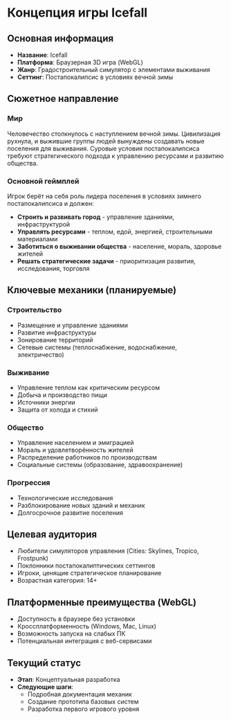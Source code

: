# Концепция игры Icefall

## Основная информация

- **Название**: Icefall
- **Платформа**: Браузерная 3D игра (WebGL)
- **Жанр**: Градостроительный симулятор с элементами выживания
- **Сеттинг**: Постапокалипсис в условиях вечной зимы

## Сюжетное направление

### Мир
Человечество столкнулось с наступлением вечной зимы. Цивилизация рухнула, и выжившие группы людей вынуждены создавать новые поселения для выживания. Суровые условия постапокалипсиса требуют стратегического подхода к управлению ресурсами и развитию общества.

### Основной геймплей
Игрок берёт на себя роль лидера поселения в условиях зимнего постапокалипсиса и должен:
- **Строить и развивать город** - управление зданиями, инфраструктурой
- **Управлять ресурсами** - теплом, едой, энергией, строительными материалами
- **Заботиться о выживании общества** - население, мораль, здоровье жителей
- **Решать стратегические задачи** - приоритизация развития, исследования, торговля

## Ключевые механики (планируемые)

### Строительство
- Размещение и управление зданиями
- Развитие инфраструктуры
- Зонирование территорий
- Сетевые системы (теплоснабжение, водоснабжение, электричество)

### Выживание
- Управление теплом как критическим ресурсом
- Добыча и производство пищи
- Источники энергии
- Защита от холода и стихий

### Общество
- Управление населением и эмиграцией
- Мораль и удовлетворённость жителей
- Распределение работников по производствам
- Социальные системы (образование, здравоохранение)

### Прогрессия
- Технологические исследования
- Разблокирование новых зданий и механик
- Долгосрочное развитие поселения

## Целевая аудитория

- Любители симуляторов управления (Cities: Skylines, Tropico, Frostpunk)
- Поклонники постапокалиптических сеттингов
- Игроки, ценящие стратегическое планирование
- Возрастная категория: 14+

## Платформенные преимущества (WebGL)

- Доступность в браузере без установки
- Кроссплатформенность (Windows, Mac, Linux)
- Возможность запуска на слабых ПК
- Потенциальная интеграция с веб-сервисами

## Текущий статус

- **Этап**: Концептуальная разработка
- **Следующие шаги**: 
  - Подробная документация механик
  - Создание прототипа базовых систем
  - Разработка первого игрового уровня
